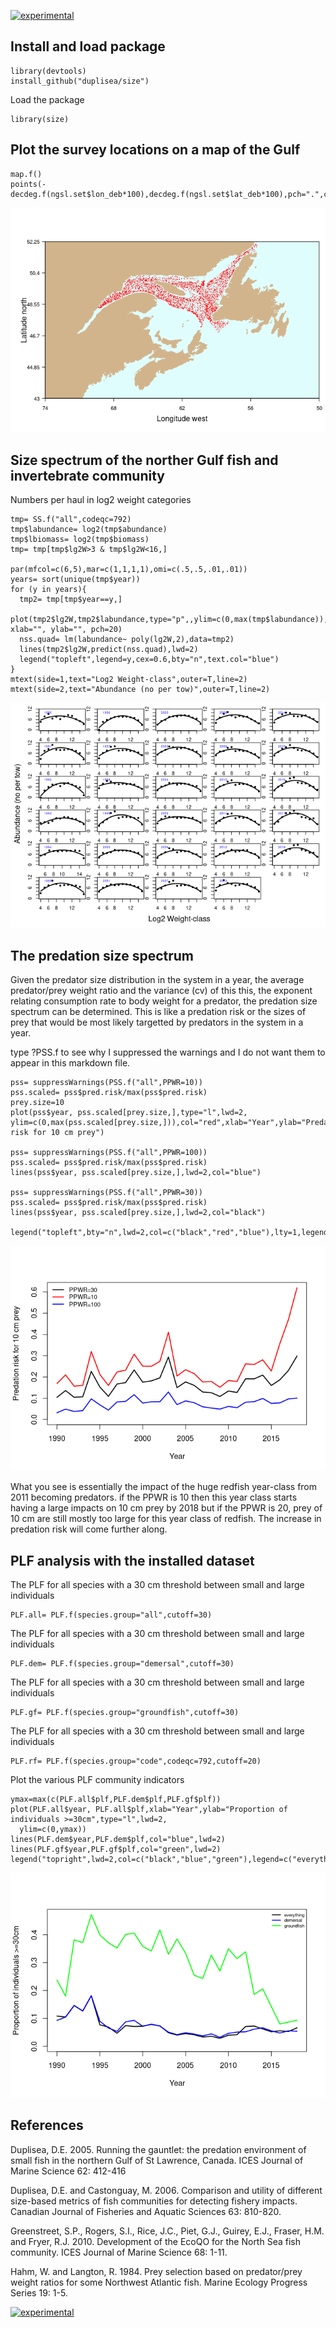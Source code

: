 [![experimental](http://badges.github.io/stability-badges/dist/experimental.svg)](http://github.com/badges/stability-badges)

Install and load package
------------------------

    library(devtools)
    install_github("duplisea/size")

Load the package

    library(size)

Plot the survey locations on a map of the Gulf
----------------------------------------------

    map.f()
    points(-decdeg.f(ngsl.set$lon_deb*100),decdeg.f(ngsl.set$lat_deb*100),pch=".",col="red")

![](README_files/figure-markdown_strict/mapsurvey-1.png)

Size spectrum of the norther Gulf fish and invertebrate community
-----------------------------------------------------------------

Numbers per haul in log2 weight categories

    tmp= SS.f("all",codeqc=792)
    tmp$labundance= log2(tmp$abundance)
    tmp$lbiomass= log2(tmp$biomass)
    tmp= tmp[tmp$lg2W>3 & tmp$lg2W<16,]

    par(mfcol=c(6,5),mar=c(1,1,1,1),omi=c(.5,.5,.01,.01))
    years= sort(unique(tmp$year))
    for (y in years){
      tmp2= tmp[tmp$year==y,]
      plot(tmp2$lg2W,tmp2$labundance,type="p",,ylim=c(0,max(tmp$labundance)), xlab="", ylab="", pch=20)
      nss.quad= lm(labundance~ poly(lg2W,2),data=tmp2)
      lines(tmp2$lg2W,predict(nss.quad),lwd=2)
      legend("topleft",legend=y,cex=0.6,bty="n",text.col="blue")
    }
    mtext(side=1,text="Log2 Weight-class",outer=T,line=2)
    mtext(side=2,text="Abundance (no per tow)",outer=T,line=2)

![](README_files/figure-markdown_strict/BSS-1.png)

The predation size spectrum
---------------------------

Given the predator size distribution in the system in a year, the
average predator/prey weight ratio and the variance (cv) of this this,
the exponent relating consumption rate to body weight for a predator,
the predation size spectrum can be determined. This is like a predation
risk or the sizes of prey that would be most likely targetted by
predators in the system in a year.

type ?PSS.f to see why I suppressed the warnings and I do not want them
to appear in this markdown file.

    pss= suppressWarnings(PSS.f("all",PPWR=10))
    pss.scaled= pss$pred.risk/max(pss$pred.risk)
    prey.size=10
    plot(pss$year, pss.scaled[prey.size,],type="l",lwd=2,   ylim=c(0,max(pss.scaled[prey.size,])),col="red",xlab="Year",ylab="Predation risk for 10 cm prey")

    pss= suppressWarnings(PSS.f("all",PPWR=100))
    pss.scaled= pss$pred.risk/max(pss$pred.risk)
    lines(pss$year, pss.scaled[prey.size,],lwd=2,col="blue")

    pss= suppressWarnings(PSS.f("all",PPWR=30))
    pss.scaled= pss$pred.risk/max(pss$pred.risk)
    lines(pss$year, pss.scaled[prey.size,],lwd=2,col="black")

    legend("topleft",bty="n",lwd=2,col=c("black","red","blue"),lty=1,legend=c("PPWR=30","PPWR=10","PPWR=100"),cex=0.8)

![](README_files/figure-markdown_strict/PSS-1.png)

What you see is essentially the impact of the huge redfish year-class
from 2011 becoming predators. if the PPWR is 10 then this year class
starts having a large impacts on 10 cm prey by 2018 but if the PPWR is
20, prey of 10 cm are still mostly too large for this year class of
redfish. The increase in predation risk will come further along.

PLF analysis with the installed dataset
---------------------------------------

The PLF for all species with a 30 cm threshold between small and large
individuals

    PLF.all= PLF.f(species.group="all",cutoff=30)

The PLF for all species with a 30 cm threshold between small and large
individuals

    PLF.dem= PLF.f(species.group="demersal",cutoff=30)

The PLF for all species with a 30 cm threshold between small and large
individuals

    PLF.gf= PLF.f(species.group="groundfish",cutoff=30)

The PLF for all species with a 30 cm threshold between small and large
individuals

    PLF.rf= PLF.f(species.group="code",codeqc=792,cutoff=20)

Plot the various PLF community indicators

    ymax=max(c(PLF.all$plf,PLF.dem$plf,PLF.gf$plf))
    plot(PLF.all$year, PLF.all$plf,xlab="Year",ylab="Proportion of individuals >=30cm",type="l",lwd=2,
      ylim=c(0,ymax))
    lines(PLF.dem$year,PLF.dem$plf,col="blue",lwd=2)
    lines(PLF.gf$year,PLF.gf$plf,col="green",lwd=2)
    legend("topright",lwd=2,col=c("black","blue","green"),legend=c("everything","demersal","groundfish"),bty="n",cex=0.6)

![](README_files/figure-markdown_strict/PLFplots-1.png)

References
----------

Duplisea, D.E. 2005. Running the gauntlet: the predation environment of
small fish in the northern Gulf of St Lawrence, Canada. ICES Journal of
Marine Science 62: 412-416

Duplisea, D.E. and Castonguay, M. 2006. Comparison and utility of
different size-based metrics of fish communities for detecting fishery
impacts. Canadian Journal of Fisheries and Aquatic Sciences 63: 810-820.

Greenstreet, S.P., Rogers, S.I., Rice, J.C., Piet, G.J., Guirey, E.J.,
Fraser, H.M. and Fryer, R.J. 2010. Development of the EcoQO for the
North Sea fish community. ICES Journal of Marine Science 68: 1-11.

Hahm, W. and Langton, R. 1984. Prey selection based on predator/prey
weight ratios for some Northwest Atlantic fish. Marine Ecology Progress
Series 19: 1-5.

[![experimental](http://badges.github.io/stability-badges/dist/experimental.svg)](http://github.com/badges/stability-badges)
